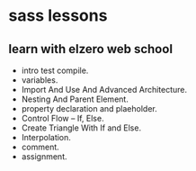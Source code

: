 <h1>sass lessons</h1>
<h2>learn with elzero web school</h3>

- intro test compile.
- variables.
- Import And Use And Advanced Architecture.
- Nesting And Parent Element.
- property declaration and plaeholder.
- Control Flow – If, Else.
- Create Triangle With If and Else.
- Interpolation.
-  comment.
-  assignment.
